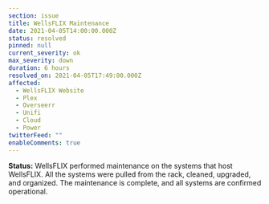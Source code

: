 ```yaml
---
section: issue
title: WellsFLIX Maintenance
date: 2021-04-05T14:00:00.000Z
status: resolved
pinned: null
current_severity: ok
max_severity: down
duration: 6 hours
resolved_on: 2021-04-05T17:49:00.000Z
affected:
  - WellsFLIX Website
  - Plex
  - Overseerr
  - Unifi
  - Cloud
  - Power
twitterFeed: ""
enableComments: true
---
```

**Status:** WellsFLIX performed maintenance on the systems that host WellsFLIX. All the systems were pulled from the rack, cleaned, upgraded, and organized. The maintenance is complete, and all systems are confirmed operational.